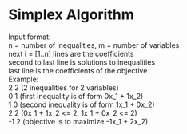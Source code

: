 # Simplex Algorithm
Input format:  
n = number of inequalities, m = number of variables  
next i = [1..n] lines are the coefficients  
second to last line is solutions to inequalities  
last line is the coefficients of the objective  
Example:  
2 2 (2 inequalities for 2 variables)  
0 1 (first inequality is of form 0x_1 + 1x_2)  
1 0 (second inequality is of form 1x_1 + 0x_2)  
2 2 (0x_1 + 1x_2 <= 2, 1x_1 + 0x_2 <= 2)  
-1 2 (objective is to maximize -1x_1 + 2x_2)  
